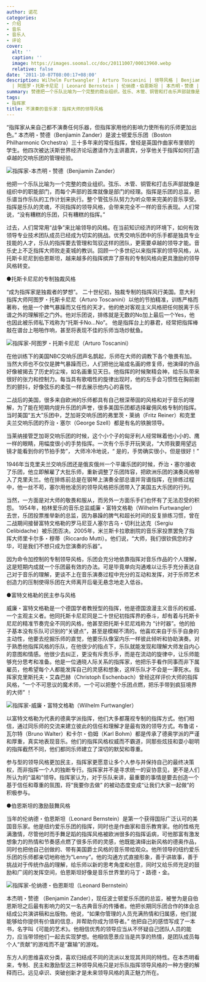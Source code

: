 ```yaml
---
author: 诺花
categories:
- 介绍
- 音乐
- 音乐人
- 评论
cover:
  alt: ''
  caption: ''
  image: https://images.soomal.cc/doc/20111007/00013960.webp
  relative: false
date: '2011-10-07T08:00:17+08:00'
description: Wilhelm Furtwangler | Arturo Toscanini | 领导风格 | Benjiamin Zander | 威廉・富特文格勒
  | 阿图罗・托斯卡尼尼 | Leonard Bernstein | 伦纳德・伯恩斯坦 | 本杰明・赞德 | 指挥 | 源自：商业价值 | 版权：转载 |  平均/总评分：09.25/37
summary: 赞德把一个乐队比喻为一个完整的商业组织。弦乐、木管、铜管和打击乐声部就像是组织中的职能部门，而每个声部的首席就像是部门的经理。指挥是乐团的总监，把乐谱当作乐队的工作计划来执行。整个管弦乐队努力为听众带来完美的音乐享受……
tags:
- 指挥家
title: 不演奏的音乐家：指挥大师的领导风格
---
```


“指挥家从来自己都不演奏任何乐器，但指挥家用他的影响力使所有的乐师更加出色。” 本杰明・赞德（Benjiamin Zander）是波士顿爱乐乐团（Boston Philharmonic Orchestra）三十多年来的常任指挥，曾经是英国作曲家布里顿的学生。他四次被达沃斯世界经济论坛邀请作为主讲嘉宾，分享他关于指挥如何打造卓越的交响乐团的管理经验。

![指挥家-本杰明・赞德（Benjiamin Zander）](https://images.soomal.cc/doc/20111007/00013961.webp)





他把一个乐队比喻为一个完整的商业组织。弦乐、木管、铜管和打击乐声部就像是组织中的职能部门，而每个声部的首席就像是部门的经理。指挥是乐团的总监，把乐谱当作乐队的工作计划来执行。整个管弦乐队努力为听众带来完美的音乐享受。指挥是乐队的灵魂，不同指挥的领导风格，会带来完全不一样的音乐表现。人们常说，“没有糟糕的乐团，只有糟糕的指挥。”

过去，人们常常用“战争”来比喻领导的风格。在当前知识经济的环境下，如何有效领导专业技术团队成员已经成为切实的挑战。优秀交响乐团中的乐手都是独具专业技能的人才，乐队的指挥要去管理和驾驭这样的团队，更需要卓越的领导才能。音乐史上不乏指挥大师败走麦城的教训。回顾一个多世纪以来指挥家的领导风格，从托斯卡尼尼到伯恩斯坦，越来越多的指挥摈弃了原有的专制风格向更具激励的领导风格转变。

●托斯卡尼尼的专制独裁风格

“成为指挥家是独裁者的梦想”。 二十世纪初，独裁专制的指挥风行美国。意大利指挥大师阿图罗・托斯卡尼尼（Arturo Toscanini）以他的节拍精准，训练严格而著称，他是一个脾气暴躁而又任性的天才。他的绝对客观主义风格把任何脱离于乐谱之外的理解拒之门外。他对乐团说，排练就是无数的No加上最后一个Yes，他也因此被乐师私下戏称为“托斯卡No…No”。 他是指挥台上的暴君，经常把指挥棒敲在谱台上啪啪作响，甚至将表现不佳的乐师当场炒鱿鱼。

![指挥家-阿图罗・托斯卡尼尼（Arturo Toscanini）](https://images.soomal.cc/doc/20111007/00013958.webp)





在他训练下的美国NBC交响乐团声名鹊起，乐师在大师的调教下各个敬畏有加。当然大师也不仅仅是脾气暴躁而已，人们把他比喻成名画的修复师，他演绎的作品好像被揭去了历史的尘埃，如名画重见天日。他指挥的时候聚精会神，给乐队带来很好的张力和控制力。每当具有歌唱性的旋律出现时，他的左手会习惯性在胸前剧烈的颤抖，好像弦乐的柔弦一样去展示他内心的喜悦。

二战后的美国，很多来自欧洲的乐师都具有自己根深蒂固的风格和对于音乐的理解，为了能在短期内提升乐团的声誉，很多美国乐团都选择雇佣风格专制的指挥。当时美国“五大”乐团中，芝加哥交响乐团的弗里茨・莱纳（Fritz Reiner）和克里夫兰交响乐团的乔治・塞尔（George Szell）都是有名的铁腕领导。

当莱纳接管芝加哥交响乐团的时候，这个小个子的匈牙利人经常眯着他小小的、鹰一样的眼睛，用幅度很小的手势指挥。一次有个乐手开玩笑说，“大师我要用望远镜才能看到你的节拍手势”， 大师冷冷地说，“ 是的，手势确实很小，但是很好！”

1946年当克里夫兰交响乐团还是俄亥俄州一个平庸乐团的时候，乔治・塞尔接收了乐团，他立即解雇了大批乐师，重新调整了乐团阵容，把欧洲乐团的演奏风格带入了克里夫兰。他在排练前总是在钢琴上演奏全部总谱并背谱指挥，在排练过程中，他一丝不苟，塞尔用他凌厉的领导风格把乐团带入了美国五大乐团的行列。

当然，一方面是对大师的敬畏和服从，而另外一方面乐手们也怀有了无法忍受的积怨。 1954年，柏林爱乐的音乐总监威廉・富特文格勒（Wilhelm Furtwangler）去世，乐团投票推举新的总监，因为暴躁的脾气和超长时间的反复排练习惯，曾在二战期间接替富特文格勒的罗马尼亚人塞尔吉乌・切利比达克（Sergiu Celibidache）被乐团否决。2005年，米兰斯卡拉歌剧院的音乐家投票罢免了指挥大师里卡尔多・穆蒂（Riccardo Mutti）。他们说，“大师，我们很钦佩您的才华，可是我们不想只成为您演奏的乐器”。

因为命令加控制的专制领导风格，乐团会充分地依靠指挥对音乐作品的个人理解，这是短期内成就一个乐团最有效的办法。可是毕竟单向沟通难以让乐手充分表达自己对于音乐的理解，更谈不上在音乐演奏过程中充分的互动和发挥，对于乐师艺术创造力的压制使得乐团在大师离开后毫无悬念地走入低谷。

●富特文格勒的民主参与风格

威廉・富特文格勒是一个德国学者教授型的指挥，他是德国浪漫主义音乐的权威、一个主观主义者。他同托斯卡尼尼同是二十世纪初指挥界的泰斗，却有着与托斯卡尼尼的精准节奏完全不同的风格，他甚至把托斯卡尼尼戏称为 “计时器”。他的拍子基本没有乐队可识别的“关键点”，甚至是模糊不清的。他喜欢来自于乐手自身的主动性，他要去挖掘乐师的直觉，他要乐队像室内乐一样彼此倾听和协助演奏。对于熟悉他指挥风格的乐队，在他很少的指点下，乐队就能发现和理解大师发自内心的意图和情感。他很少去纠正，更没有斥责乐手，而是在流动的旋律中，让乐师能够充分思考和准备。他是一位通晓人际关系的指挥家，他把乐手看作同事而非下属雇员，他希望每个人都能发挥自己的灵感和想象，这样乐队才不会是一潭死水。指挥家克里斯托夫・艾森巴赫（Christoph Eschenbach）曾经这样评价大师的指挥风格，“一个不可思议的魔术师，一个可以把整个乐团点燃，把乐手带到疯狂境界的大师” ！

![指挥家-威廉・富特文格勒（Wilhelm Furtwangler）](https://images.soomal.cc/doc/20111007/00013959.webp)





以富特文格勒为代表的德奥学派指挥，他们大多都蔑视专制的指挥方式。他们相信，通过同乐师的交流来建立彼此的信任和理解才是最有效的领导方式。布鲁诺・瓦尔特（Bruno Walter）和卡尔・伯姆（Karl Bohm）都是传承了德奥学派的严谨和厚重，真实地表现音乐。他们的指挥风格权威而不霸道，同那些炫技和耍小聪明的指挥截然不同，他们都同乐师建立了深切的默契和尊重。

参与型的领导风格更加民主，指挥家更愿意让多个人参与并保持自己的最终决策权，而非指挥一个人的独断专行。指挥家并不是寻求统一的妥协意见，更不是人们所认为的“温和”领导。指挥家认为，对于乐队来讲，最重要的事情是要去创造一个基于信任和尊重的氛围，将“我要你去做” 的被动态度变成“让我们大家一起做”的积极参与。

●伯恩斯坦的激励鼓舞风格

当年的伦纳德・伯恩斯坦（Leonard Bernstein）是第一个获得国际广泛认可的美国音乐家。他是纽约爱乐乐团的指挥，同时也是作曲家和音乐教育家。他的性格充满激情，尽管他时而手舞足蹈的指挥风格被欧洲很多的指挥诟病，可他那富有激发想象力的热情和节奏感点燃了很多乐师的灵感，他既能演绎出新风格的德奥作品，同时也把他自己创做的、带有美国爵士风格的音乐带给观众。他所领导的纽约爱乐乐团的乐师都亲切地称他为“Lenny”。他的沟通方式直接形象，善于讲故事，善于挑战对于传统作品的理解，给乐师以新的思考角度和创意，同时又给乐师充足的鼓励和广阔的发挥空间，伯恩斯坦好像是音乐世界里的马丁・路德・金。

![指挥家-伦纳德・伯恩斯坦（Leonard Bernstein）](https://images.soomal.cc/doc/20111007/00013960.webp)





本杰明・赞德 （Benjamin Zander），现任波士顿爱乐乐团的总监，被誉为是自伯恩斯坦之后最有影响力的又一名古典音乐的传播者。他把长期同乐团合作的体会总结成公共演讲稿和出版物。他说，“如果你管理的人员充满热情和归属感，他们就能够给你提供有价值的信息，并帮助你成为领导者。” 他把自己的感悟写成了一本书，名字叫《可能的艺术》。他相信优秀的领导应当从不怀疑自己团队人员的能力，应当带领他们一起去实现梦想。他相信愿景应当是共享的热情，是团队成员每个人“贡献”的游戏而不是“赢输”的游戏。

东方人的思维喜欢分类，喜欢归结成不同的流派以发现其共同的特性。在本杰明看来，专制、民主和激励型这三种领导风格只是对乐队指挥领导风格的一种方便的解释而已。远见卓识、突破创新才是未来领导风格的真正魅力所在。